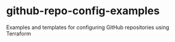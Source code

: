 # github-repo-config-examples
Examples and templates for configuring GitHub repositories using Terraform
